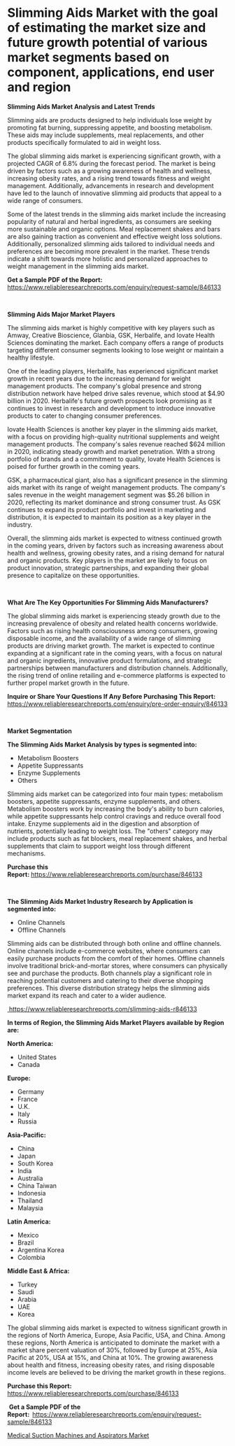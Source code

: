 <p><h1>Slimming Aids Market with the goal of estimating the market size and future growth potential of various market segments based on component, applications, end user and region</h1></p><p><strong>Slimming Aids Market Analysis and Latest Trends</strong></p>
<p><p>Slimming aids are products designed to help individuals lose weight by promoting fat burning, suppressing appetite, and boosting metabolism. These aids may include supplements, meal replacements, and other products specifically formulated to aid in weight loss.</p><p>The global slimming aids market is experiencing significant growth, with a projected CAGR of 6.8% during the forecast period. The market is being driven by factors such as a growing awareness of health and wellness, increasing obesity rates, and a rising trend towards fitness and weight management. Additionally, advancements in research and development have led to the launch of innovative slimming aid products that appeal to a wide range of consumers.</p><p>Some of the latest trends in the slimming aids market include the increasing popularity of natural and herbal ingredients, as consumers are seeking more sustainable and organic options. Meal replacement shakes and bars are also gaining traction as convenient and effective weight loss solutions. Additionally, personalized slimming aids tailored to individual needs and preferences are becoming more prevalent in the market. These trends indicate a shift towards more holistic and personalized approaches to weight management in the slimming aids market.</p></p>
<p><strong>Get a Sample PDF of the Report:&nbsp;</strong> <a href="https://www.reliableresearchreports.com/enquiry/request-sample/846133">https://www.reliableresearchreports.com/enquiry/request-sample/846133</a></p>
<p>&nbsp;</p>
<p><strong>Slimming Aids Major Market Players</strong></p>
<p><p>The slimming aids market is highly competitive with key players such as Amway, Creative Bioscience, Glanbia, GSK, Herbalife, and Iovate Health Sciences dominating the market. Each company offers a range of products targeting different consumer segments looking to lose weight or maintain a healthy lifestyle.</p><p>One of the leading players, Herbalife, has experienced significant market growth in recent years due to the increasing demand for weight management products. The company's global presence and strong distribution network have helped drive sales revenue, which stood at $4.90 billion in 2020. Herbalife's future growth prospects look promising as it continues to invest in research and development to introduce innovative products to cater to changing consumer preferences.</p><p>Iovate Health Sciences is another key player in the slimming aids market, with a focus on providing high-quality nutritional supplements and weight management products. The company's sales revenue reached $624 million in 2020, indicating steady growth and market penetration. With a strong portfolio of brands and a commitment to quality, Iovate Health Sciences is poised for further growth in the coming years.</p><p>GSK, a pharmaceutical giant, also has a significant presence in the slimming aids market with its range of weight management products. The company's sales revenue in the weight management segment was $5.26 billion in 2020, reflecting its market dominance and strong consumer trust. As GSK continues to expand its product portfolio and invest in marketing and distribution, it is expected to maintain its position as a key player in the industry.</p><p>Overall, the slimming aids market is expected to witness continued growth in the coming years, driven by factors such as increasing awareness about health and wellness, growing obesity rates, and a rising demand for natural and organic products. Key players in the market are likely to focus on product innovation, strategic partnerships, and expanding their global presence to capitalize on these opportunities.</p></p>
<p>&nbsp;</p>
<p><strong>What Are The Key Opportunities For Slimming Aids Manufacturers?</strong></p>
<p><p>The global slimming aids market is experiencing steady growth due to the increasing prevalence of obesity and related health concerns worldwide. Factors such as rising health consciousness among consumers, growing disposable income, and the availability of a wide range of slimming products are driving market growth. The market is expected to continue expanding at a significant rate in the coming years, with a focus on natural and organic ingredients, innovative product formulations, and strategic partnerships between manufacturers and distribution channels. Additionally, the rising trend of online retailing and e-commerce platforms is expected to further propel market growth in the future.</p></p>
<p><strong>Inquire or Share Your Questions If Any Before Purchasing This Report:</strong> <a href="https://www.reliableresearchreports.com/enquiry/pre-order-enquiry/846133">https://www.reliableresearchreports.com/enquiry/pre-order-enquiry/846133</a></p>
<p>&nbsp;</p>
<p><strong>Market Segmentation</strong></p>
<p><strong>The Slimming Aids Market Analysis by types is segmented into:</strong></p>
<p><ul><li>Metabolism Boosters</li><li>Appetite Suppressants</li><li>Enzyme Supplements</li><li>Others</li></ul></p>
<p><p>Slimming aids market can be categorized into four main types: metabolism boosters, appetite suppressants, enzyme supplements, and others. Metabolism boosters work by increasing the body's ability to burn calories, while appetite suppressants help control cravings and reduce overall food intake. Enzyme supplements aid in the digestion and absorption of nutrients, potentially leading to weight loss. The "others" category may include products such as fat blockers, meal replacement shakes, and herbal supplements that claim to support weight loss through different mechanisms.</p></p>
<p><strong>Purchase this Report:&nbsp;</strong><a href="https://www.reliableresearchreports.com/purchase/846133">https://www.reliableresearchreports.com/purchase/846133</a></p>
<p>&nbsp;</p>
<p><strong>The Slimming Aids Market Industry Research by Application is segmented into:</strong></p>
<p><ul><li>Online Channels</li><li>Offline Channels</li></ul></p>
<p><p>Slimming aids can be distributed through both online and offline channels. Online channels include e-commerce websites, where consumers can easily purchase products from the comfort of their homes. Offline channels involve traditional brick-and-mortar stores, where consumers can physically see and purchase the products. Both channels play a significant role in reaching potential customers and catering to their diverse shopping preferences. This diverse distribution strategy helps the slimming aids market expand its reach and cater to a wider audience.</p></p>
<p><a href="https://www.reliableresearchreports.com/slimming-aids-r846133">&nbsp;https://www.reliableresearchreports.com/slimming-aids-r846133</a></p>
<p><strong>In terms of Region, the Slimming Aids Market Players available by Region are:</strong></p>
<p>
    <p> <strong> North America: </strong>
        <ul>
            <li>United States</li>
            <li>Canada</li>
        </ul>
        </p> 
    <p> <strong> Europe: </strong>
        <ul>
            <li>Germany</li>
            <li>France</li>
            <li>U.K.</li>
            <li>Italy</li>
            <li>Russia</li>
        </ul>
        </p> 
    <p> <strong> Asia-Pacific: </strong>
        <ul>
            <li>China</li>
            <li>Japan</li>
            <li>South Korea</li>
            <li>India</li>
            <li>Australia</li>
            <li>China Taiwan</li>
            <li>Indonesia</li>
            <li>Thailand</li>
            <li>Malaysia</li>
        </ul>
        </p> 
    <p> <strong> Latin America: </strong>
        <ul>
            <li>Mexico</li>
            <li>Brazil</li>
            <li>Argentina Korea</li>
            <li>Colombia</li>
        </ul>
        </p> 
    <p> <strong> Middle East & Africa: </strong>
        <ul>
            <li>Turkey</li>
            <li>Saudi</li>
            <li>Arabia</li>
            <li>UAE</li>
            <li>Korea</li>
        </ul>
    </p>
    </p>
<p><p>The global slimming aids market is expected to witness significant growth in the regions of North America, Europe, Asia Pacific, USA, and China. Among these regions, North America is anticipated to dominate the market with a market share percent valuation of 30%, followed by Europe at 25%, Asia Pacific at 20%, USA at 15%, and China at 10%. The growing awareness about health and fitness, increasing obesity rates, and rising disposable income levels are believed to be driving the market growth in these regions.</p></p>
<p><strong>Purchase this Report: </strong><a href="https://www.reliableresearchreports.com/purchase/846133">https://www.reliableresearchreports.com/purchase/846133</a></p>
<p>&nbsp;<strong>Get a Sample PDF of the Report:&nbsp;&nbsp;</strong><a href="https://www.reliableresearchreports.com/enquiry/request-sample/846133">https://www.reliableresearchreports.com/enquiry/request-sample/846133</a></p>
<p><strong></strong></p>
<p><p><a href="https://view.publitas.com/reportprime-1/medical-suction-machines-and-aspirators-market-size-market-outlook-and-market-forecast-2024-to-2031/">Medical Suction Machines and Aspirators Market</a></p></p>